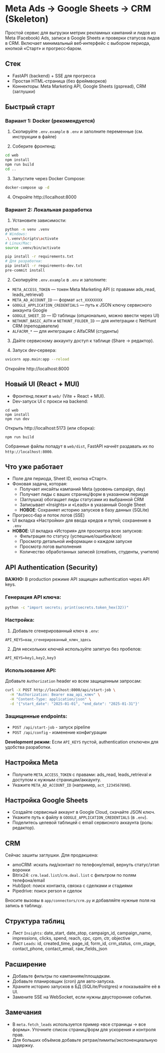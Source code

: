 # Meta Ads → Google Sheets → CRM (Skeleton)

Простой сервис для выгрузки метрик рекламных кампаний и лидов из Meta (Facebook) Ads, записи в Google Sheets и проверки статусов лидов в CRM. Включает минимальный веб‑интерфейс с выбором периода, кнопкой «Старт» и прогресс‑баром.

## Стек
- FastAPI (backend) + SSE для прогресса
- Простая HTML‑страница (без фреймворков)
- Коннекторы: Meta Marketing API, Google Sheets (gspread), CRM (заглушки)

## Быстрый старт

### Вариант 1: Docker (рекомендуется)
1) Скопируйте `.env.example` в `.env` и заполните переменные (см. инструкции в файле)

2) Соберите фронтенд:
```bash
cd web
npm install
npm run build
cd ..
```

3) Запустите через Docker Compose:
```bash
docker-compose up -d
```

4) Откройте http://localhost:8000

### Вариант 2: Локальная разработка
1) Установите зависимости:
```bash
python -m venv .venv
# Windows:
.\.venv\Scripts\activate
# Linux/Mac:
source .venv/bin/activate

pip install -r requirements.txt
# Для разработки:
pip install -r requirements-dev.txt
pre-commit install
```

2) Скопируйте `.env.example` в `.env` и заполните:
- `META_ACCESS_TOKEN` — токен Meta Marketing API (с правами ads_read, leads_retrieval)
- `META_AD_ACCOUNT_ID` — формат `act_XXXXXXXX`
- `GOOGLE_APPLICATION_CREDENTIALS` — путь к JSON ключу сервисного аккаунта Google
- `GOOGLE_SHEET_ID` — ID таблицы (опционально, можно ввести через UI)
- `NETHUNT_BASIC_AUTH` и `NETHUNT_FOLDER_ID` — для интеграции с NetHunt CRM (преподаватели)
- `ALFACRM_*` — для интеграции с AlfaCRM (студенты)

3) Дайте сервисному аккаунту доступ к таблице (Share → редактор).

4) Запуск dev‑сервера:
```bash
uvicorn app.main:app --reload
```
Откройте http://localhost:8000

## Новый UI (React + MUI)
- Фронтенд лежит в `web/` (Vite + React + MUI).
- Dev-запуск UI с прокси на backend:
```
cd web
npm install
npm run dev
```
Открыть http://localhost:5173 (или сборка):
```
npm run build
```
Собранные файлы попадут в `web/dist`, FastAPI начнёт раздавать их по `http://localhost:8000`.

## Что уже работает
- Поле для периода, Sheet ID, кнопка «Старт».
- Фоновая задача, которая:
  - Получает инсайты кампаний Meta (уровень campaign, day)
  - Получает лиды с ваших страниц/форм в указанном периоде
  - (Заглушка) обогащает лиды статусами из выбранной CRM
  - Записывает «Insights» и «Leads» в указанный Google Sheet
  - **НОВОЕ**: Сохраняет историю запусков в базу данных (SQLite)
- Прогресс‑бар и поток логов (SSE)
- UI вкладка «Настройки» для ввода кредов и путей; сохранение в `.env`
- **НОВОЕ**: UI вкладка «История» для просмотра всех запусков:
  - Фильтрация по статусу (успешные/ошибки/все)
  - Просмотр детальной информации о каждом запуске
  - Просмотр логов выполнения
  - Количество обработанных записей (creatives, студенты, учителя)

## API Authentication (Security)

**ВАЖНО:** В production режиме API защищен authentication через API keys.

### Генерация API ключа:
```bash
python -c "import secrets; print(secrets.token_hex(32))"
```

### Настройка:
1. Добавьте сгенерированный ключ в `.env`:
```
API_KEYS=ваш_сгенерированный_ключ_здесь
```

2. Для нескольких ключей используйте запятую без пробелов:
```
API_KEYS=key1,key2,key3
```

### Использование API:
Добавьте `Authorization` header ко всем защищенным запросам:
```bash
curl -X POST http://localhost:8000/api/start-job \
  -H "Authorization: Bearer ваш_api_ключ" \
  -H "Content-Type: application/json" \
  -d '{"start_date": "2025-01-01", "end_date": "2025-01-31"}'
```

### Защищенные endpoints:
- `POST /api/start-job` - запуск pipeline
- `POST /api/config` - изменение конфигурации

**Development режим:** Если `API_KEYS` пустой, authentication отключен для удобства разработки.

## Настройка Meta
- Получите `META_ACCESS_TOKEN` с правами: ads_read, leads_retrieval и доступом к нужным страницам/аккаунту.
- Укажите `META_AD_ACCOUNT_ID` (например, `act_1234567890`).

## Настройка Google Sheets
- Создайте сервисный аккаунт в Google Cloud, скачайте JSON ключ.
- Укажите путь к файлу в `GOOGLE_APPLICATION_CREDENTIALS` (в `.env`).
- Поделитесь целевой таблицей с email сервисного аккаунта (роль: редактор).

## CRM
Сейчас зашиты заглушки. Для продакшена:
- amoCRM: искать лид/контакт по телефону/email, вернуть статус/этап воронки
- Bitrix24: `crm.lead.list`/`crm.deal.list` с фильтром по полям телефона/email
- HubSpot: поиск контакта, связка с сделками и стадиями
- Pipedrive: поиск person и сделок

Вносите вызовы в `app/connectors/crm.py` и добавляйте нужные поля на запись в таблицу.

## Структура таблиц
- Лист `Insights`: date_start, date_stop, campaign_id, campaign_name, impressions, clicks, spend, reach, cpc, cpm, ctr, objective
- Лист `Leads`: id, created_time, page_id, form_id, crm_status, crm_stage, contact_phone, contact_email, raw_fields_json

## Расширение
- Добавьте фильтры по кампаниям/площадкам.
- Добавьте планировщик (cron) для авто‑запуска.
- Храните историю запусков в БД (SQLite/Postgres) и показывайте её в UI.
- Замените SSE на WebSocket, если нужны двусторонние события.

## Замечания
- В `meta.fetch_leads` используется пример «все страницы → все формы». Уточните список страниц/форм для ускорения и контроля прав.
- Для больших объёмов добавьте ретраи/лимиты/экспоненциальную задержку.
